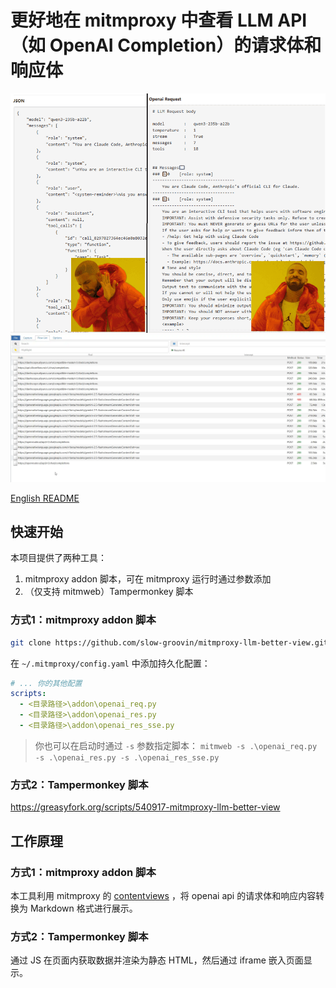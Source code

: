 # 更好地在 mitmproxy 中查看 LLM API（如 OpenAI Completion）的请求体和响应体

![对比图](./docs/compare-1.png)
![](https://raw.githubusercontent.com/slow-groovin/mitmproxy-llm-better-view/refs/heads/main/docs/mitm-better-view.webp)

[English README](../README.md)

## 快速开始
本项目提供了两种工具：
1. mitmproxy addon 脚本，可在 mitmproxy 运行时通过参数添加
2. （仅支持 mitmweb）Tampermonkey 脚本

### 方式1：mitmproxy addon 脚本

```bash
git clone https://github.com/slow-groovin/mitmproxy-llm-better-view.git
```

在 `~/.mitmproxy/config.yaml` 中添加持久化配置：

```yaml
# ... 你的其他配置
scripts:
  - <目录路径>\addon\openai_req.py
  - <目录路径>\addon\openai_res.py
  - <目录路径>\addon\openai_res_sse.py
```

> 你也可以在启动时通过 `-s` 参数指定脚本：
> `mitmweb -s .\openai_req.py -s .\openai_res.py -s .\openai_res_sse.py`

### 方式2：Tampermonkey 脚本

https://greasyfork.org/scripts/540917-mitmproxy-llm-better-view

## 工作原理
### 方式1：mitmproxy addon 脚本

本工具利用 mitmproxy 的 [contentviews](https://docs.mitmproxy.org/stable/addons/contentviews/) ，将 openai api 的请求体和响应内容转换为 Markdown 格式进行展示。

### 方式2：Tampermonkey 脚本

通过 JS 在页面内获取数据并渲染为静态 HTML，然后通过 iframe 嵌入页面显示。
